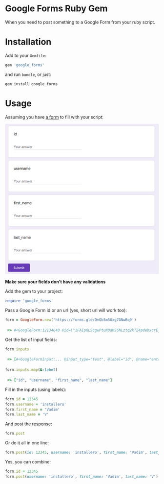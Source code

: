 # Google Forms Ruby Gem

When you need to post something to a Google Form from your ruby script.

# Installation

Add to your `Gemfile`:

``` rb
gem 'google_forms'
```

and run `bundle`, or just:

```
gem install google_forms
```

# Usage

Assuming you have [a form](https://forms.gle/5H9R1RPw4oF522wo8) to fill with your script:

![Example Google Form](img/example_form.png "Example Google Form")

**Make sure your fields don't have any validations**

Add the gem to your project:

``` rb
require 'google_forms'
```

Pass a Google Form id or an url (yes, short url will work too):

``` rb
form = GoogleForm.new('https://forms.gle/QvQbSm5Gxg7GNwBq9')

 => #<GoogleForm:12134640 @id=\"1FAIpQLScgwPtuN0aMJ6NLztq2kTZ4pdebxcrE_99Ax6I0fQtBwaT7fA\">
```

Get the list of input fields:

``` rb
form.inputs

 => [#<GoogleFormInput:... @input_type="text", @label="id", @name="entry.462465405">, ...]

form.inputs.map(&:label)

 => ["id", "username", "first_name", "last_name"]
```

Fill in the inputs (using labels):

``` rb
form.id = 12345
form.username = 'installero'
form.first_name = 'Vadim'
form.last_name = 'V'
```

And post the response:

``` rb
form.post
```

Or do it all in one line:

``` rb
form.post(id: 12345, username: 'installero', first_name: 'Vadim', last_name: 'V')
```

Yes, you can combine:

``` rb
form.id = 12345
form.post(username: 'installero', first_name: 'Vadim', last_name: 'V')
```
